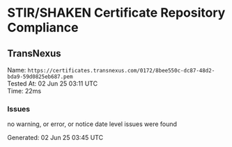 # STIR/SHAKEN Certificate Repository Compliance

## TransNexus

Name: `https://certificates.transnexus.com/0172/8bee550c-dc87-48d2-bda9-59d0825eb687.pem`\
Tested At: 02 Jun 25 03:11 UTC\
Time: 22ms

### Issues

no warning, or error, or notice date level issues were found

Generated: 02 Jun 25 03:45 UTC